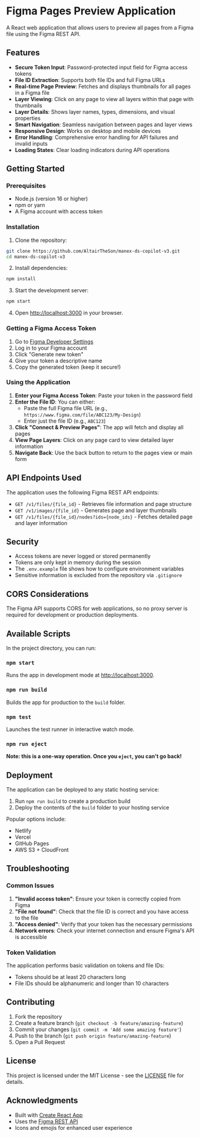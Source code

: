 # Figma Pages Preview Application

A React web application that allows users to preview all pages from a Figma file using the Figma REST API.

## Features

- **Secure Token Input**: Password-protected input field for Figma access tokens
- **File ID Extraction**: Supports both file IDs and full Figma URLs
- **Real-time Page Preview**: Fetches and displays thumbnails for all pages in a Figma file
- **Layer Viewing**: Click on any page to view all layers within that page with thumbnails
- **Layer Details**: Shows layer names, types, dimensions, and visual properties
- **Smart Navigation**: Seamless navigation between pages and layer views
- **Responsive Design**: Works on desktop and mobile devices
- **Error Handling**: Comprehensive error handling for API failures and invalid inputs
- **Loading States**: Clear loading indicators during API operations

## Getting Started

### Prerequisites

- Node.js (version 16 or higher)
- npm or yarn
- A Figma account with access token

### Installation

1. Clone the repository:
```bash
git clone https://github.com/AltairTheSon/manex-ds-copilot-v3.git
cd manex-ds-copilot-v3
```

2. Install dependencies:
```bash
npm install
```

3. Start the development server:
```bash
npm start
```

4. Open [http://localhost:3000](http://localhost:3000) in your browser.

### Getting a Figma Access Token

1. Go to [Figma Developer Settings](https://www.figma.com/developers/api#access-tokens)
2. Log in to your Figma account
3. Click "Generate new token"
4. Give your token a descriptive name
5. Copy the generated token (keep it secure!)

### Using the Application

1. **Enter your Figma Access Token**: Paste your token in the password field
2. **Enter the File ID**: You can either:
   - Paste the full Figma file URL (e.g., `https://www.figma.com/file/ABC123/My-Design`)
   - Enter just the file ID (e.g., `ABC123`)
3. **Click "Connect & Preview Pages"**: The app will fetch and display all pages
4. **View Page Layers**: Click on any page card to view detailed layer information
5. **Navigate Back**: Use the back button to return to the pages view or main form

## API Endpoints Used

The application uses the following Figma REST API endpoints:

- `GET /v1/files/{file_id}` - Retrieves file information and page structure  
- `GET /v1/images/{file_id}` - Generates page and layer thumbnails
- `GET /v1/files/{file_id}/nodes?ids={node_ids}` - Fetches detailed page and layer information

## Security

- Access tokens are never logged or stored permanently
- Tokens are only kept in memory during the session
- The `.env.example` file shows how to configure environment variables
- Sensitive information is excluded from the repository via `.gitignore`

## CORS Considerations

The Figma API supports CORS for web applications, so no proxy server is required for development or production deployments.

## Available Scripts

In the project directory, you can run:

### `npm start`
Runs the app in development mode at [http://localhost:3000](http://localhost:3000).

### `npm run build`
Builds the app for production to the `build` folder.

### `npm test`
Launches the test runner in interactive watch mode.

### `npm run eject`
**Note: this is a one-way operation. Once you `eject`, you can't go back!**

## Deployment

The application can be deployed to any static hosting service:

1. Run `npm run build` to create a production build
2. Deploy the contents of the `build` folder to your hosting service

Popular options include:
- Netlify
- Vercel
- GitHub Pages
- AWS S3 + CloudFront

## Troubleshooting

### Common Issues

1. **"Invalid access token"**: Ensure your token is correctly copied from Figma
2. **"File not found"**: Check that the file ID is correct and you have access to the file
3. **"Access denied"**: Verify that your token has the necessary permissions
4. **Network errors**: Check your internet connection and ensure Figma's API is accessible

### Token Validation

The application performs basic validation on tokens and file IDs:
- Tokens should be at least 20 characters long
- File IDs should be alphanumeric and longer than 10 characters

## Contributing

1. Fork the repository
2. Create a feature branch (`git checkout -b feature/amazing-feature`)
3. Commit your changes (`git commit -m 'Add some amazing feature'`)
4. Push to the branch (`git push origin feature/amazing-feature`)
5. Open a Pull Request

## License

This project is licensed under the MIT License - see the [LICENSE](LICENSE) file for details.

## Acknowledgments

- Built with [Create React App](https://create-react-app.dev/)
- Uses the [Figma REST API](https://www.figma.com/developers/api)
- Icons and emojis for enhanced user experience